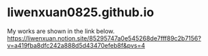 # liwenxuan0825.github.io
My works are shown in the link below.
https://liwenxuan.notion.site/85295747a0e545268de7fff89c2b7156?v=a419fba8dfc242a888d5d43470efeb8f&pvs=4
